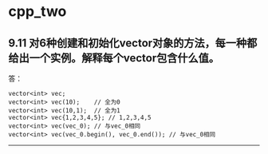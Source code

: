 # cpp_two
## 9.11 对6种创建和初始化vector对象的方法，每一种都给出一个实例。解释每个vector包含什么值。
答：
```
vector<int> vec;
vector<int> vec(10);    // 全为0
vector<int> vec(10,1);  // 全为1
vector<int> vec{1,2,3,4,5}; // 1,2,3,4,5
vector<int> vec(vec_0); // 与vec_0相同
vector<int> vec(vec_0.begin(), vec_0.end()); // 与vec_0相同
```
---

